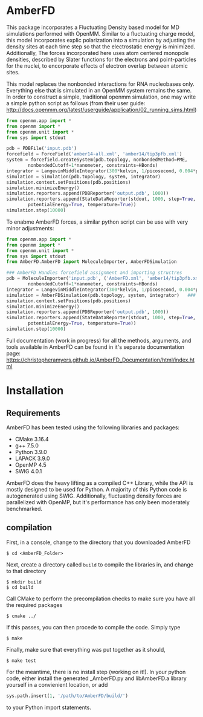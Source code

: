 # AmberFD

This package incorporates a Fluctuating Density based model for MD simulations performed with OpenMM.
Similar to a fluctuating charge model, this model incorporates explic polarization into a simulation by
adjusting the density sites at each time step so that the electrostatic energy is minimized. Additionally, 
The forces incorporated here uses atom centered monopole densities, described by Slater functions for the 
electrons and point-particles for the nuclei, to encorporate effects of electron overlap between atomic sites.

This model replaces the nonbonded interactions for RNA nucleobases only. Everything else that is simulated in
an OpenMM system remains the same. In order to construct a simple, traditional openmm simulation, one may
write a simple python script as follows (from their user guide: http://docs.openmm.org/latest/userguide/application/02_running_sims.html)

```Python
from openmm.app import *
from openmm import *
from openmm.unit import *
from sys import stdout

pdb = PDBFile('input.pdb')
forcefield = ForceField('amber14-all.xml', 'amber14/tip3pfb.xml')
system = forcefield.createSystem(pdb.topology, nonbondedMethod=PME,
        nonbondedCutoff=1*nanometer, constraints=HBonds)
integrator = LangevinMiddleIntegrator(300*kelvin, 1/picosecond, 0.004*picoseconds)
simulation = Simulation(pdb.topology, system, integrator)
simulation.context.setPositions(pdb.positions)
simulation.minimizeEnergy()
simulation.reporters.append(PDBReporter('output.pdb', 1000))
simulation.reporters.append(StateDataReporter(stdout, 1000, step=True,
        potentialEnergy=True, temperature=True))
simulation.step(10000)
```

To enabme AmberFD forces, a similar python script can be use with very minor adjustments:

```Python
from openmm.app import *
from openmm import *
from openmm.unit import *
from sys import stdout
from AmberFD.AmberFD import MoleculeImporter, AmberFDSimulation

### AmberFD Handles forcefield assignment and importing structres
pdb = MoleculeImporter('input.pdb', ('AmberFD.xml', 'amber14/tip3pfb.xml'), onbondedMethod=PME,
        nonbondedCutoff=1*nanometer, constraints=HBonds) 
integrator = LangevinMiddleIntegrator(300*kelvin, 1/picosecond, 0.004*picoseconds)
simulation = AmberFDSimulation(pdb.topology, system, integrator)   ### Similar to Simulation(), but enables AmberFD forces 
simulation.context.setPositions(pdb.positions)
simulation.minimizeEnergy()
simulation.reporters.append(PDBReporter('output.pdb', 1000))
simulation.reporters.append(StateDataReporter(stdout, 1000, step=True,
        potentialEnergy=True, temperature=True))
simulation.step(10000)
```

Full documentation (work in progress) for all the methods, arguments, and tools available
in AmberFD can be found in it's separate documentation page: https://christopheramyers.github.io/AmberFD_Documentation/html/index.html

# Installation
## Requirements
AmberFD has been tested using the following libraries and packages:

<ul>
        <li> CMake 3.16.4
        <li> g++ 7.5.0
        <li> Python 3.9.0
        <li> LAPACK 3.9.0
        <li> OpenMP 4.5
        <li> SWIG 4.0.1
</ul>
                
AmberFD does the heavy lifting as a compiled C++ Library, while the API is mostly designed to be used for Python. A majority of this Python code is autogenerated using SWIG. Additionally, fluctuating density forces are parallelized with OpenMP, but it's performance has only been moderately benchmarked.

## compilation
First, in a console, change to the directory that you downloaded AmberFD
```
$ cd <AmberFD_Folder>
```
Next, create a directory called ```build``` to compile the libraries in, and change to that directory
```
$ mkdir build
$ cd build
```
Call CMake to perform the precompilation checks to make sure you have all the required packages
```
$ cmake ../
```
If this passes, you can then procede to compile the code. Simply type
```
$ make
```
Finally, make sure that everything was put together as it should,
```
$ make test
```

For the meantime, there is no install step (working on it!). In your python code, either install the generated \_AmberFD.py and libAmberFD.a library yourself in a convienient location, or add
```Python
sys.path.insert(1, '/path/to/AmberFD/build/')
```
to your Python import statements. 
